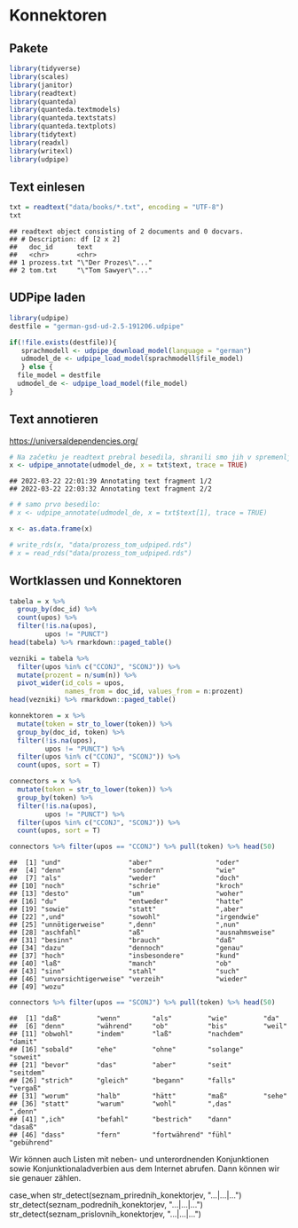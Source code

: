 # Konnektoren

## Pakete


```r
library(tidyverse)
library(scales)
library(janitor)
library(readtext)
library(quanteda)
library(quanteda.textmodels)
library(quanteda.textstats)
library(quanteda.textplots)
library(tidytext)
library(readxl)
library(writexl)
library(udpipe)
```

## Text einlesen


```r
txt = readtext("data/books/*.txt", encoding = "UTF-8")
txt
```

```
## readtext object consisting of 2 documents and 0 docvars.
## # Description: df [2 x 2]
##   doc_id      text               
##   <chr>       <chr>              
## 1 prozess.txt "\"Der Prozes\"..."
## 2 tom.txt     "\"Tom Sawyer\"..."
```

## UDPipe laden


```r
library(udpipe)
destfile = "german-gsd-ud-2.5-191206.udpipe"

if(!file.exists(destfile)){
   sprachmodell <- udpipe_download_model(language = "german")
   udmodel_de <- udpipe_load_model(sprachmodell$file_model)
   } else {
  file_model = destfile
  udmodel_de <- udpipe_load_model(file_model)
}
```

## Text annotieren

https://universaldependencies.org/


```r
# Na začetku je readtext prebral besedila, shranili smo jih v spremenljivki "txt".
x <- udpipe_annotate(udmodel_de, x = txt$text, trace = TRUE)
```

```
## 2022-03-22 22:01:39 Annotating text fragment 1/2
## 2022-03-22 22:03:32 Annotating text fragment 2/2
```

```r
# # samo prvo besedilo:
# x <- udpipe_annotate(udmodel_de, x = txt$text[1], trace = TRUE)

x <- as.data.frame(x)
```



```r
# write_rds(x, "data/prozess_tom_udpiped.rds")
# x = read_rds("data/prozess_tom_udpiped.rds")
```

## Wortklassen und Konnektoren


```r
tabela = x %>% 
  group_by(doc_id) %>% 
  count(upos) %>% 
  filter(!is.na(upos),
         upos != "PUNCT")
head(tabela) %>% rmarkdown::paged_table()
```

<div data-pagedtable="false">
  <script data-pagedtable-source type="application/json">
{"columns":[{"label":["doc_id"],"name":[1],"type":["chr"],"align":["left"]},{"label":["upos"],"name":[2],"type":["chr"],"align":["left"]},{"label":["n"],"name":[3],"type":["int"],"align":["right"]}],"data":[{"1":"doc1","2":"ADJ","3":"5284"},{"1":"doc1","2":"ADP","3":"6350"},{"1":"doc1","2":"ADV","3":"8387"},{"1":"doc1","2":"AUX","3":"4390"},{"1":"doc1","2":"CCONJ","3":"2425"},{"1":"doc1","2":"DET","3":"8050"}],"options":{"columns":{"min":{},"max":[10]},"rows":{"min":[10],"max":[10]},"pages":{}}}
  </script>
</div>

```r
vezniki = tabela %>% 
  filter(upos %in% c("CCONJ", "SCONJ")) %>% 
  mutate(prozent = n/sum(n)) %>% 
  pivot_wider(id_cols = upos, 
              names_from = doc_id, values_from = n:prozent)
head(vezniki) %>% rmarkdown::paged_table()
```

<div data-pagedtable="false">
  <script data-pagedtable-source type="application/json">
{"columns":[{"label":["upos"],"name":[1],"type":["chr"],"align":["left"]},{"label":["n_doc1"],"name":[2],"type":["int"],"align":["right"]},{"label":["n_doc2"],"name":[3],"type":["int"],"align":["right"]},{"label":["prozent_doc1"],"name":[4],"type":["dbl"],"align":["right"]},{"label":["prozent_doc2"],"name":[5],"type":["dbl"],"align":["right"]}],"data":[{"1":"CCONJ","2":"2425","3":"3270","4":"0.5897374","5":"0.7161629"},{"1":"SCONJ","2":"1687","3":"1296","4":"0.4102626","5":"0.2838371"}],"options":{"columns":{"min":{},"max":[10]},"rows":{"min":[10],"max":[10]},"pages":{}}}
  </script>
</div>



```r
konnektoren = x %>% 
  mutate(token = str_to_lower(token)) %>% 
  group_by(doc_id, token) %>% 
  filter(!is.na(upos),
         upos != "PUNCT") %>% 
  filter(upos %in% c("CCONJ", "SCONJ")) %>% 
  count(upos, sort = T)
```



```r
connectors = x %>% 
  mutate(token = str_to_lower(token)) %>% 
  group_by(token) %>% 
  filter(!is.na(upos),
         upos != "PUNCT") %>% 
  filter(upos %in% c("CCONJ", "SCONJ")) %>% 
  count(upos, sort = T)
```



```r
connectors %>% filter(upos == "CCONJ") %>% pull(token) %>% head(50)
```

```
##  [1] "und"                 "aber"                "oder"               
##  [4] "denn"                "sondern"             "wie"                
##  [7] "als"                 "weder"               "doch"               
## [10] "noch"                "schrie"              "kroch"              
## [13] "desto"               "um"                  "woher"              
## [16] "du"                  "entweder"            "hatte"              
## [19] "sowie"               "statt"               ",aber"              
## [22] ",und"                "sowohl"              "irgendwie"          
## [25] "unnötigerweise"      ",denn"               ",nun"               
## [28] "aschfahl"            "aß"                  "ausnahmsweise"      
## [31] "besinn"              "brauch"              "daß"                
## [34] "dazu"                "dennoch"             "genau"              
## [37] "hoch"                "insbesondere"        "kund"               
## [40] "laß"                 "manch"               "ob"                 
## [43] "sinn"                "stahl"               "such"               
## [46] "unvorsichtigerweise" "verzeih"             "wieder"             
## [49] "wozu"
```


```r
connectors %>% filter(upos == "SCONJ") %>% pull(token) %>% head(50)
```

```
##  [1] "daß"         "wenn"        "als"         "wie"         "da"         
##  [6] "denn"        "während"     "ob"          "bis"         "weil"       
## [11] "obwohl"      "indem"       "laß"         "nachdem"     "damit"      
## [16] "sobald"      "ehe"         "ohne"        "solange"     "soweit"     
## [21] "bevor"       "das"         "aber"        "seit"        "seitdem"    
## [26] "strich"      "gleich"      "begann"      "falls"       "vergaß"     
## [31] "worum"       "halb"        "hätt"        "maß"         "sehe"       
## [36] "statt"       "warum"       "wohl"        ",das"        ",denn"      
## [41] ",ich"        "befahl"      "bestrich"    "dann"        "dasaß"      
## [46] "dass"        "fern"        "fortwährend" "fühl"        "gebührend"
```

Wir können auch Listen mit neben- und unterordnenden Konjunktionen sowie Konjunktionaladverbien aus dem Internet abrufen. Dann können wir sie genauer zählen. 

<!-- Z medmrežja lahko tudi potegnemo sezname prirednih in podrednih veznikov ter vezniških prislovov (Konjunktionaladverbien). -->
<!-- Potem jih lahko natančneje preštejemo -->

case_when
str_detect(seznam_prirednih_konektorjev, "...|...|...")
str_detect(seznam_podrednih_konektorjev, "...|...|...")
str_detect(seznam_prislovnih_konektorjev, "...|...|...")
